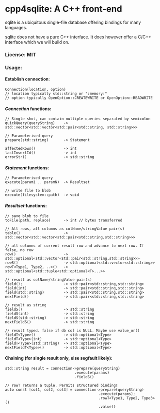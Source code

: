# cpp4sqlite: A C++ front-end

sqlite is a ubiquitous single-file database offering bindings for many languages.

sqlite does not have a pure C++ interface. It does however offer a C/C++ interface which we will build on.
### License: MIT
### Usage:
#### Establish connection:
    Connection(location, option)
    // location typically std::string or ":memory:"
    // option typically OpenOption::CREATEWRITE or OpenOption::READWRITE
#### _Connection_ functions:
    // Single shot, can contain multiple queries separated by semicolon
    quickQuery(queryString)    -> std::vector<std::vector<std::pair<std::string, std::string>>>

    // Parameterised query
    prepare(std::string)       -> Statement                                                     

    affectedRows()             -> int                                                                    
    lastInsertId()             -> int                                                                  
    errorStr()                 -> std::string
#### _Statement_ functions:
    // Parameterised query
    execute(param1 .. paramN)  -> Resultset 

    // write file to blob
    execute(filesystem::path)  -> void
#### _Resultset_ functions:
    // save blob to file                                                                  
    toFile(path, replace)      -> int // bytes transferred                
                                                                                          
    // All rows, all columns as colName/stringValue pair(s)                               
    table()                    -> std::vector<std::vector<std::pair<std::string,std::string>>>                 
                                                                                          
    // all columns of current result row and advance to next row. If false, no row   
    row()                      -> std::optional<std::vector<std::pair<std::string,std::string>>>                 
    rowS()                     -> std::optional<std::vector<std::string>>                                        
    rowT<Type1, Type2, ..>()   -> std::optional<std::tuple<std::optional<T>...>>              
                                                                                          
    // result as colName/stringValue pair(s)                                              
    field();                   -> std::pair<std::string,std::string>                                
    field(int)                 -> std::pair<std::string,std::string>                                
    field(std::string)         -> std::pair<std::string,std::string>                                
    nextField()                -> std::pair<std::string,std::string>                                
                                                                                           
    // result as string                                                                    
    fieldS()                   -> std::string                                                      
    fieldS(int)                -> std::string                                                      
    fieldS(std::string)        -> std::string                                                      
    nextFieldS()               -> std::string                                                      
                                                                                          
    // result typed. false if db col is NULL. Maybe use value_or()                        
    fieldT<Type>()             -> std::optional<Type>                                         
    fieldT<Type>(int)          -> std::optional<Type>                                         
    fieldT<Type>(std::string)  -> std::optional<Type>                                         
    nextFieldT<Type>()         -> std::optional<Type>
#### Chaining (for single result only, else segfault likely):
    std::string result = connection->prepare(queryString)                                  
                                    .execute(params)                                       
                                    .fieldS()                                              
                                                                                           
    // rowT returns a tuple. Permits structured binding!                                   
    auto const [col1, col2, col3] = connection->prepare(queryString)                       
                                               .execute(params);                           
                                               .rowT<Type1, Type2, Type3>()                
                                               .value()                                    
